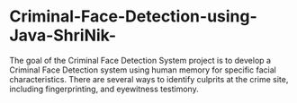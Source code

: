 # Criminal-Face-Detection-using-Java-ShriNik-
The goal of the Criminal Face Detection System project is to develop a Criminal Face Detection system using human memory for specific facial characteristics. There are several ways to identify culprits at the crime site, including fingerprinting, and eyewitness testimony. 
